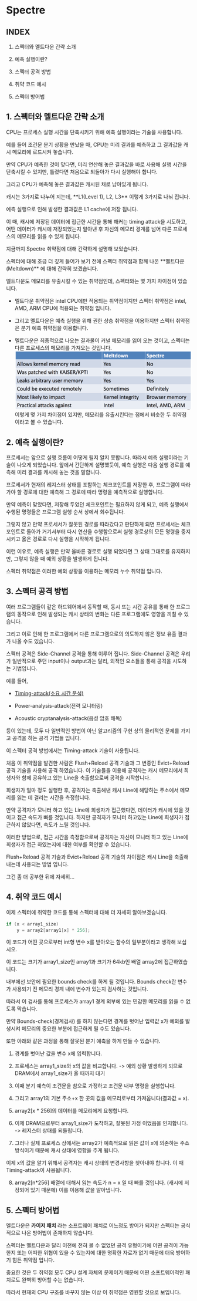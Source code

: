 # Spectre

## INDEX
1. 스펙터와 멜트다운 간략 소개

2. 예측 실행이란?

3. 스펙터 공격 방법

4. 취약 코드 예시

5. 스펙터 방어법


## 1.	스펙터와 멜트다운 간략 소개
<p>CPU는 프로세스 실행 시간을 단축시키기 위해 예측 실행이라는 기술을 사용합니다.</p>
<p>예를 들어 조건문 분기 상황을 만났을 때, CPU는 미리 결과를 예측하고 그 결과값을 캐시 메모리에 로드시켜 놓습니다.</p>
<p>만약 CPU가 예측한 것이 맞다면, 미리 연산해 놓은 결과값을 바로 사용해 실행 시간을 단축시킬 수 있지만, 틀렸다면 처음으로 되돌아가 다시 실행해야 합니다.</p>
그리고 CPU가 예측해 놓은 결과값은 캐시된 채로 남아있게 됩니다.
<p>캐시는 3가지로 나누어 지는데, **L1(Level 1), L2, L3** 이렇게 3가지로 나눠 집니다.</p>
<p>예측 실행으로 인해 발생한 결과값은 L1 cache에 저장 됩니다.</p>
<p>이 때, 캐시에 저장된 데이터에 접근한 시간을 통해 해커는 timing attack을 시도하고, 어떤 데이터가 캐시에 저장되었는지 알아낸 후 자신의 메모리 경계를 넘어 다른 프로세스의 메모리를 읽을 수 있게 됩니다.</p>
</p>지금까지 Spectre 취약점에 대해 간략하게 설명해 보았습니다.</p>
스펙터에 대해 조금 더 깊게 들어가 보기 전에 스펙터 취약점과 함께 나온 **멜트다운(Meltdown)** 에 대해 간략히 보겠습니다.
<p>멜트다운도 메모리를 유출시킬 수 있는 취약점인데, 스펙터와는 몇 가지 차이점이 있습니다.</p>

* 멜트다운 취약점은 intel CPU에만 적용되는 취약점이지만 스펙터 취약점은 intel, AMD, ARM CPU에 적용되는 취약점 입니다.

* 그리고 멜트다운은 예측 실행을 위해 권한 상승 취약점을 이용하지만 스펙터 취약점은 분기 예측 취약점을 이용합니다.

* 멜트다운은 최종적으로 나오는 결과물이 커널 메모리를 읽어 오는 것이고, 스펙터는 다른 프로세스의 메모리를 가져오는 것입니다.
![Meltdown-Spectre-comparison-table](/Meltdown-Spectre-comparison-table.png)
이렇게 몇 가지 차이점이 있지만, 메모리를 유출시킨다는 점에서 비슷한 두 취약점이라고 볼 수 있습니다.

## 2.	예측 실행이란?
<p>프로세서는 앞으로 실행 흐름이 어떻게 될지 알지 못합니다. 따라서 예측 실행이라는 기술이 나오게 되었습니다. 앞에서 간단하게 설명했듯이, 예측 실행은 다음 실행 경로를 예측해 미리 결과를 캐시해 놓는 것을 말합니다.</p>
<p>프로세서가 현재의 레지스터 상태를 포함하는 체크포인트를 저장한 후, 프로그램이 따라가야 할 경로에 대한 예측해 그 경로에 따라 명령을 예측적으로 실행합니다.</p>
<p>만약 예측이 맞았다면, 저장해 두었던 체크포인트는 필요하지 않게 되고, 예측 실행에서 수행된 명령들은 프로그램 실행 순서 상에서 회수됩니다.</p>
<p>그렇지 않고 만약 프로세서가 잘못된 경로를 따라갔다고 판단하게 되면 프로세서는 체크포인트로 돌아가 거기서부터 다시 연산을 수행함으로써 실행 경로상의 모든 명령을 중지시키고 옳은 경로로 다시 실행을 시작하게 됩니다.</p>
<p>이런 이유로, 예측 실행은 만약 올바른 경로로 실행 되었다면 그 상태 그대로를 유지하지만, 그렇지 않을 때 예외 상황을 발생하게 됩니다.</p>
<p>스펙터 취약점은 이러한 예외 상황을 이용하는 메모리 누수 취약점 입니다.</p>

## 3.	스펙터 공격 방법
<p>여러 프로그램들이 같은 하드웨어에서 동작할 때, 동시 또는 시간 공유를 통해 한 프로그램의 동작으로 인해 발생되는 캐시 상태의 변화는 다른 프로그램에도 영향을 끼칠 수 있습니다.</p>
<p>그리고 이로 인해 한 프로그램에서 다른 프로그램으로의 의도하지 않은 정보 유출 결과가 나올 수도 있습니다.</p>
<p>스펙터 공격은 Side-Channel 공격을 통해 이루어 집니다. Side-Channel 공격은 우리가 일반적으로 주던 input이나 output과는 달리, 외적인 요소들을 통해 공격을 시도하는 기법입니다.</p>
예를 들어, 

* [Timing-attack(소요 시간 분석)](https://en.wikipedia.org/wiki/Timing_attack)

* Power-analysis-attack(전력 모니터링)

* Acoustic cryptanalysis-attack(음성 암호 해독)</br>

<p>등이 있는데, 모두 다 일반적인 방법이 아닌 알고리즘의 구현 상의 물리적인 문제를 가지고 공격을 하는 공격 기법들 입니다.</p>
<p>이 스펙터 공격 방법에서는 Timing-attack 기술이 사용됩니다.</p>
<p>처음 이 취약점을 발견한 사람은 Flush+Reload 공격 기술과 그 변종인 Evict+Reload 공격 기술을 사용해 공격 하였습니다.
이 기술들을 이용해 공격자는 캐시 메모리에서 희생자와 함께 공유하고 있는 Line을 축출함으로써 공격을 시작합니다.</p>
<p>희생자가 얼마 정도 실행한 후, 공격자는 축출해낸 캐시 Line에 해당하는 주소에서 메모리를 읽는 데 걸리는 시간을 측정합니다.</p>
<p>만약 공격자가 모니터 하고 있는 Line에 희생자가 접근했다면, 데이터가 캐시에 있을 것이고 접근 속도가 빠를 것입니다.
하지만 공격자가 모니터 하고있는 Line에 희생자가 접근하지 않았다면, 속도가 느릴 것입니다.</p>
<p>이러한 방법으로, 접근 시간을 측정함으로써 공격자는 자신이 모니터 하고 있는 Line에 희생자가 접근 하였는지에 대한 여부를 확인할 수 있습니다.</p>
<p>Flush+Reload 공격 기술과 Evict+Reload 공격 기술의 차이점은 캐시 Line을 축출해 내는데 사용되는 방법 입니다.</p>
그건 좀 더 공부한 뒤에 자세히…

## 4.	취약 코드 예시
이제 스펙터에 취약한 코드를 통해 스펙터에 대해 더 자세히 알아보겠습니다.
```c
if (x < array1_size)
    y = array2[array1[x] * 256];
```
<p>이 코드가 어떤 곳으로부터 int형 변수 x를 받아오는 함수의 일부분이라고 생각해 보십시오.</p>
<p>이 코드는 크기가 array1_size인 array1과 크기가 64kb인 배열 array2에 접근하였습니다.</p>
<p>내부에선 보안에 필요한 bounds check를 하게 될 것입니다. Bounds check란 변수가 사용되기 전 메모리 경계 내에 변수가 있는지 검사하는 것입니다.</p>
<p>따라서 이 검사를 통해 프로세스가 array1 경계 외부에 있는 민감한 메모리를 읽을 수 없도록 막습니다.</p>
만약 Bounds-check(경계검사) 를 하지 않는다면 경계를 벗어난 입력값 x가 예외를 발생시켜 메모리의 중요한 부분에 접근하게 될 수도 있습니다.
<p>또한 아래와 같은 과정을 통해 잘못된 분기 예측을 하게 만들 수 있습니다.</p>

1) 경계를 벗어난 값을 변수 x에 입력합니다.

2) 프로세스는 array1_size와 x의 값을 비교합니다. -> 예외 상황 발생하게 되므로 DRAM에서 array1_size가 올 때까지 대기

3) 이때 분기 예측이 조건문을 참으로 가정하고 조건문 내부 명령을 실행합니다.

4) 그리고 array1의 기본 주소+x 한 곳의 값을 메모리로부터 가져옵니다(결과값 = x).

5) array2[x * 256]의 데이터를 메모리에게 요청합니다.

6) 이제 DRAM으로부터 array1_size가 도착하고, 잘못된 가정 이었음을 인지합니다. -> 레지스터 상태를 되돌립니다.

7) 그러나 실제 프로세스 상에서는 array2가 예측적으로 읽은 값이 x에 의존하는 주소 방식이기 때문에 캐시 상태에 영향을 주게 됩니다.

이제 x의 값을 알기 위해서 공격자는 캐시 상태의 변경사항을 찾아내야 합니다. 이 때 Timing-attack이 사용됩니다. 

8) array2[n*256] 배열에 대해서 읽는 속도가 n = x 일 때 빠를 것입니다. (캐시에 저장되어 있기 때문에) 이를 이용해 값을 알아냅니다.

## 5.	스펙터 방어법
멜트다운은 **카이저 패치** 라는 소프트웨어 패치로 어느정도 방어가 되지만 스펙터는 공식적으로 나온 방어법이 존재하지 않습니다.
<p>스펙터는 멜트다운과 달리 이전에 전혀 볼 수 없었던 공격 유형이기에 어떤 공격이 가능한지 또는 어떠한 위협이 있을 수 있는지에 대한 명확한 자료가 없기 때문에 더욱 방어하기 힘든 취약점 입니다. </p>
<p>중요한 것은 두 취약점 모두 CPU 설계 자체의 문제이기 때문에 어떤 소프트웨어적인 패치로도 완벽히 방어할 수는 없습니다.</p>
<p>따라서 현재의 CPU 구조를 바꾸지 않는 이상 이 취약점은 영원할 것으로 보입니다.</p>
